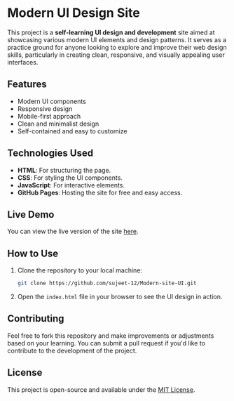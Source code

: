 # Modern UI Design Site

This project is a **self-learning UI design and development** site aimed at showcasing various modern UI elements and design patterns. It serves as a practice ground for anyone looking to explore and improve their web design skills, particularly in creating clean, responsive, and visually appealing user interfaces.

## Features

- Modern UI components
- Responsive design
- Mobile-first approach
- Clean and minimalist design
- Self-contained and easy to customize

## Technologies Used

- **HTML**: For structuring the page.
- **CSS**: For styling the UI components.
- **JavaScript**: For interactive elements.
- **GitHub Pages**: Hosting the site for free and easy access.

## Live Demo

You can view the live version of the site [here](https://sujeet-12.github.io/Modern-site-UI/).

## How to Use

1. Clone the repository to your local machine:
    ```bash
    git clone https://github.com/sujeet-12/Modern-site-UI.git
    ```
2. Open the `index.html` file in your browser to see the UI design in action.

## Contributing

Feel free to fork this repository and make improvements or adjustments based on your learning. You can submit a pull request if you'd like to contribute to the development of the project.

## License

This project is open-source and available under the [MIT License](LICENSE).
